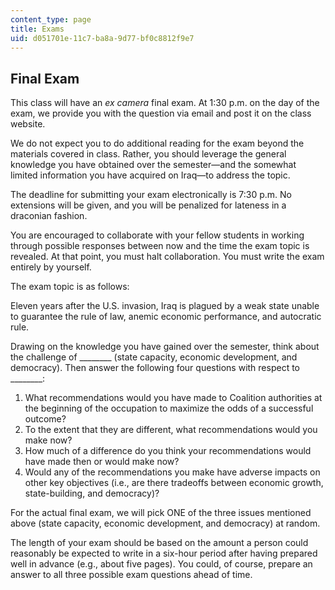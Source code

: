 ```yaml
---
content_type: page
title: Exams
uid: d051701e-11c7-ba8a-9d77-bf0c8812f9e7
---
```


Final Exam
----------

This class will have an _ex camera_ final exam. At 1:30 p.m. on the day of the exam, we provide you with the question via email and post it on the class website.

We do not expect you to do additional reading for the exam beyond the materials covered in class. Rather, you should leverage the general knowledge you have obtained over the semester—and the somewhat limited information you have acquired on Iraq—to address the topic.

The deadline for submitting your exam electronically is 7:30 p.m. No extensions will be given, and you will be penalized for lateness in a draconian fashion.

You are encouraged to collaborate with your fellow students in working through possible responses between now and the time the exam topic is revealed. At that point, you must halt collaboration. You must write the exam entirely by yourself.

The exam topic is as follows:

Eleven years after the U.S. invasion, Iraq is plagued by a weak state unable to guarantee the rule of law, anemic economic performance, and autocratic rule.

Drawing on the knowledge you have gained over the semester, think about the challenge of \_\_\_\_\_\_\_\_ (state capacity, economic development, and democracy). Then answer the following four questions with respect to \_\_\_\_\_\_\_\_:

1.  What recommendations would you have made to Coalition authorities at the beginning of the occupation to maximize the odds of a successful outcome?
2.  To the extent that they are different, what recommendations would you make now?
3.  How much of a difference do you think your recommendations would have made then or would make now?
4.  Would any of the recommendations you make have adverse impacts on other key objectives (i.e., are there tradeoffs between economic growth, state-building, and democracy)?

For the actual final exam, we will pick ONE of the three issues mentioned above (state capacity, economic development, and democracy) at random.

The length of your exam should be based on the amount a person could reasonably be expected to write in a six-hour period after having prepared well in advance (e.g., about five pages). You could, of course, prepare an answer to all three possible exam questions ahead of time.